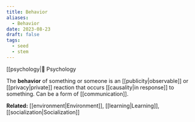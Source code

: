 ```yaml
---
title: Behavior
aliases:
  - Behavior
date: 2023-08-23
draft: false
tags:
  - seed
  - stem
---
```


[[psychology|👤 Psychology

The **behavior** of something or someone is an [[publicity|observable]] or [[privacy|private]] reaction that occurs [[causality|in response]] to something. Can be a form of [[communication]].

**Related:** [[environment|Environment]], [[learning|Learning]], [[socialization|Socialization]]